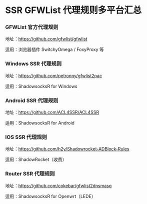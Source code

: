 # SSR GFWList 代理规则多平台汇总


### GFWList 官方代理规则

地址：https://github.com/gfwlist/gfwlist

适用：浏览器插件 SwitchyOmega / FoxyProxy 等

### Windows SSR 代理规则

地址：https://github.com/petronny/gfwlist2pac

适用：ShadowsocksR for Windows

### Android SSR 代理规则

地址：https://github.com/ACL4SSR/ACL4SSR

适用：ShadowsocksR for Android

### IOS SSR 代理规则

地址：https://github.com/h2y/Shadowrocket-ADBlock-Rules

适用：ShadowRocket（收费）

### Router SSR 代理规则

地址：https://github.com/cokebar/gfwlist2dnsmasq

适用：ShadowsocksR for Openwrt（LEDE）

